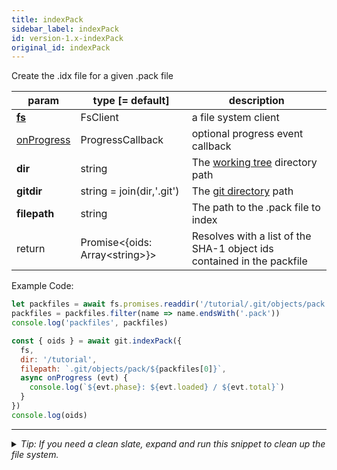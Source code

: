 ```yaml
---
title: indexPack
sidebar_label: indexPack
id: version-1.x-indexPack
original_id: indexPack
---
```


Create the .idx file for a given .pack file

| param                      | type [= default]                   | description                                                            |
| -------------------------- | ---------------------------------- | ---------------------------------------------------------------------- |
| [**fs**](./fs)             | FsClient                           | a file system client                                                   |
| [onProgress](./onProgress) | ProgressCallback                   | optional progress event callback                                       |
| **dir**                    | string                             | The [working tree](dir-vs-gitdir.md) directory path                    |
| **gitdir**                 | string = join(dir,'.git')          | The [git directory](dir-vs-gitdir.md) path                             |
| **filepath**               | string                             | The path to the .pack file to index                                    |
| return                     | Promise\<{oids: Array\<string\>}\> | Resolves with a list of the SHA-1 object ids contained in the packfile |

Example Code:

```js live
let packfiles = await fs.promises.readdir('/tutorial/.git/objects/pack')
packfiles = packfiles.filter(name => name.endsWith('.pack'))
console.log('packfiles', packfiles)

const { oids } = await git.indexPack({
  fs,
  dir: '/tutorial',
  filepath: `.git/objects/pack/${packfiles[0]}`,
  async onProgress (evt) {
    console.log(`${evt.phase}: ${evt.loaded} / ${evt.total}`)
  }
})
console.log(oids)
```


---

<details>
<summary><i>Tip: If you need a clean slate, expand and run this snippet to clean up the file system.</i></summary>

```js live
window.fs = new LightningFS('fs', { wipe: true })
window.pfs = window.fs.promises
console.log('done')
```
</details>

<script>
(function rewriteEditLink() {
  const el = document.querySelector('a.edit-page-link.button');
  if (el) {
    el.href = 'https://github.com/isomorphic-git/isomorphic-git/edit/master/src/api/indexPack.js';
  }
})();
</script>